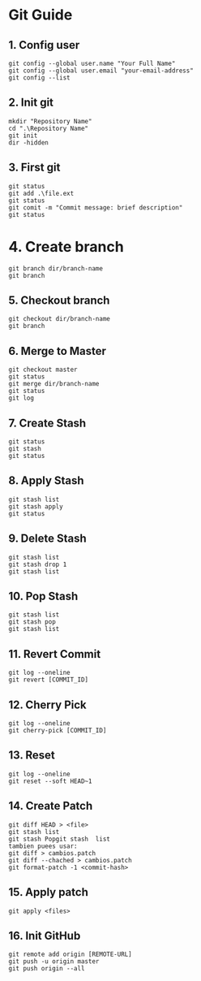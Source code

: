 # Git Guide
## 1.   Config user 
```
git config --global user.name "Your Full Name"
git config --global user.email "your-email-address"
git config --list
```
## 2. Init git 
```
mkdir "Repository Name"
cd ".\Repository Name"
git init 
dir -hidden
```
## 3. First git
```
git status 
git add .\file.ext 
git status 
git comit -m "Commit message: brief description"
git status 
```
# 4. Create branch
```
git branch dir/branch-name 
git branch
```
## 5. Checkout branch
```
git checkout dir/branch-name 
git branch 
```
## 6. Merge to Master 
```
git checkout master
git status
git merge dir/branch-name
git status 
git log 
```
## 7. Create Stash 
```
git status
git stash
git status
```
## 8. Apply Stash
```
git stash list
git stash apply 
git status
```
## 9. Delete Stash
```
git stash list
git stash drop 1
git stash list
```
## 10. Pop Stash 
```
git stash list 
git stash pop
git stash list
```
## 11. Revert Commit 
```
git log --oneline
git revert [COMMIT_ID]
```
## 12. Cherry Pick 
```
git log --oneline
git cherry-pick [COMMIT_ID]
```
## 13. Reset 
```
git log --oneline 
git reset --soft HEAD~1
```
## 14. Create Patch 
```
git diff HEAD > <file>
git stash list
git stash Popgit stash  list
tambien puees usar:
git diff > cambios.patch
git diff --chached > cambios.patch
git format-patch -1 <commit-hash>
```
## 15. Apply patch 
```
git apply <files>
```
## 16. Init GitHub
```
git remote add origin [REMOTE-URL]
git push -u origin master 
git push origin --all
```
